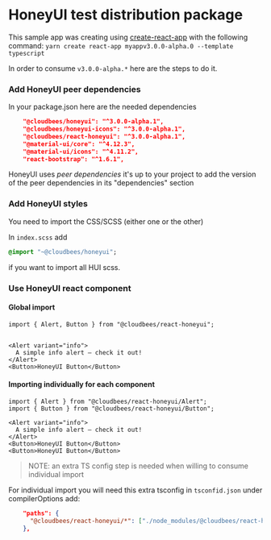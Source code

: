 # HoneyUI test distribution package

This sample app was creating using [create-react-app](https://github.com/facebook/create-react-app) with the following command:
`yarn create react-app myappv3.0.0-alpha.0 --template typescript`

In order to consume `v3.0.0-alpha.*` here are the steps to do it.


### Add HoneyUI peer dependencies
In your package.json here are the needed dependencies
```json
    "@cloudbees/honeyui": "^3.0.0-alpha.1",
    "@cloudbees/honeyui-icons": "^3.0.0-alpha.1",
    "@cloudbees/react-honeyui": "^3.0.0-alpha.1",
    "@material-ui/core": "^4.12.3",
    "@material-ui/icons": "^4.11.2",
    "react-bootstrap": "^1.6.1",
```
HoneyUI uses *peer dependencies* it's up to your project to add the version of the peer dependencies in its "dependencies" section

### Add HoneyUI styles
You need to import the CSS/SCSS (either one or the other)

In `index.scss` add

```sass
@import "~@cloudbees/honeyui";
```
 if you want to import all HUI scss.

### Use HoneyUI react component

#### Global import

```tsx
import { Alert, Button } from "@cloudbees/react-honeyui";


<Alert variant="info">
  A simple info alert — check it out!
</Alert>
<Button>HoneyUI Button</Button>
```

#### Importing individually for each component

```tsx
import { Alert } from "@cloudbees/react-honeyui/Alert";
import { Button } from "@cloudbees/react-honeyui/Button";

<Alert variant="info">
  A simple info alert — check it out!
</Alert>
<Button>HoneyUI Button</Button>
<Button>HoneyUI Button</Button>
```

> NOTE: an extra TS config step is needed when willing to consume individual import

For individual import you will need this extra tsconfig in `tsconfid.json` under compilerOptions add:

```json
    "paths": {
      "@cloudbees/react-honeyui/*": ["./node_modules/@cloudbees/react-honeyui/dist/*"]
    },
```
